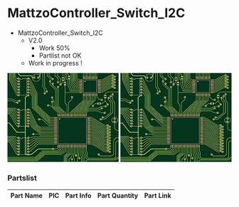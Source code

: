 # MattzoController_Switch_I2C
+ MattzoController_Switch_I2C
	+ V2.0
		* Work 50%
		* Partlist not OK
	+ Work in progress !
<img src="https://github.com/Backkevin/My_LEGO_Project/blob/master/MattzoController_Switch_I2C/IMAGE/Default.jpg">
<img src="https://github.com/Backkevin/My_LEGO_Project/blob/master/MattzoController_Switch_I2C/IMAGE/Default.jpg">

### Partslist 
                    
  Part Name   |      PIC      |   Part Info   | Part Quantity |   Part Link 
------------- | ------------- | ------------- | ------------- | -------------
